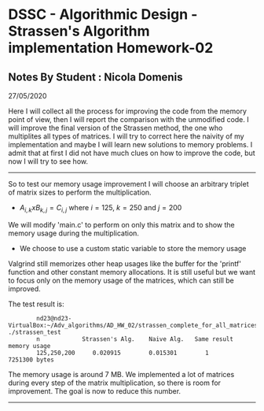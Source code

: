 # DSSC - Algorithmic Design - Strassen's Algorithm implementation Homework-02

## Notes By Student : Nicola Domenis  

27/05/2020

Here I will collect all the process for improving the code from the memory point of view, then I will report the comparison with the unmodified code. I will improve the final version of the Strassen method, the one who multiplites all types of matrices. I will try to correct here the naivity of my implementation and maybe I will learn new solutions to memory problems. I admit that at first I did not have much clues on how to improve the code, but now I will try to see how.

-------------------------------------------------


So to test our memory usage improvement I will choose an arbitrary triplet of matrix sizes to perform the multiplication.

- $A_{i,k}xB_{k,j} = C_{i,j}$ where $i = 125$, $k= 250$ and $j = 200$

We will modify 'main.c' to perform on only this matrix and to show the memory usage during the multiplication.

- We choose to use a custom static variable to store the memory usage

Valgrind still memorizes other heap usages like the buffer for the 'printf' function and other constant memory allocations. It is still useful but we want to focus only on the memory usage of the matrices, which can still be improved.

The test result is:

            nd23@nd23-VirtualBox:~/Adv_algorithms/AD_HW_02/strassen_complete_for_all_matrices_memory_improved$ ./strassen_test
            n            Strassen's Alg.    Naive Alg.   Same result   memory usage
            125,250,200     0.020915        0.015301        1           7251300 bytes

The memory usage is around 7 MB. We implemented a lot of matrices during every step of the matrix multiplication, so there is room for improvement. The goal is now to reduce this number.

---------------------------------


